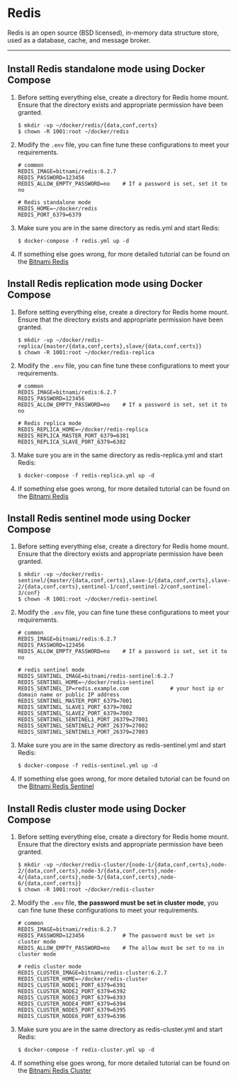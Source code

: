# Redis

Redis is an open source (BSD licensed), in-memory data structure store, used as a database, cache, and message broker.

---

## Install Redis standalone mode using Docker Compose

1. Before setting everything else, create a directory for Redis home mount. Ensure that the directory exists and
   appropriate permission have been granted.

   ```shell
   $ mkdir -vp ~/docker/redis/{data,conf,certs}
   $ chown -R 1001:root ~/docker/redis
   ``` 

2. Modify the `.env` file, you can fine tune these configurations to meet your requirements.

   ```properties
   # common
   REDIS_IMAGE=bitnami/redis:6.2.7
   REDIS_PASSWORD=123456
   REDIS_ALLOW_EMPTY_PASSWORD=no    # If a password is set, set it to no
   
   # Redis standalone mode
   REDIS_HOME=~/docker/redis
   REDIS_PORT_6379=6379
   ```

3. Make sure you are in the same directory as redis.yml and start Redis:

   ```shell
   $ docker-compose -f redis.yml up -d
   ```

4. If something else goes wrong, for more detailed tutorial can be found on
   the [Bitnami Redis](https://hub.docker.com/r/bitnami/redis)

## Install Redis replication mode using Docker Compose

1. Before setting everything else, create a directory for Redis home mount. Ensure that the directory exists and
   appropriate permission have been granted.

   ```shell
   $ mkdir -vp ~/docker/redis-replica/{master/{data,conf,certs},slave/{data,conf,certs}}
   $ chown -R 1001:root ~/docker/redis-replica
   ``` 

2. Modify the `.env` file, you can fine tune these configurations to meet your requirements.

   ```properties
   # common
   REDIS_IMAGE=bitnami/redis:6.2.7
   REDIS_PASSWORD=123456
   REDIS_ALLOW_EMPTY_PASSWORD=no    # If a password is set, set it to no
   
   # Redis replica mode
   REDIS_REPLICA_HOME=~/docker/redis-replica
   REDIS_REPLICA_MASTER_PORT_6379=6381
   REDIS_REPLICA_SLAVE_PORT_6379=6382
   ```

3. Make sure you are in the same directory as redis-replica.yml and start Redis:

   ```shell
   $ docker-compose -f redis-replica.yml up -d
   ```

4. If something else goes wrong, for more detailed tutorial can be found on
   the [Bitnami Redis](https://hub.docker.com/r/bitnami/redis)

## Install Redis sentinel mode using Docker Compose

1. Before setting everything else, create a directory for Redis home mount. Ensure that the directory exists and
   appropriate permission have been granted.

   ```shell
   $ mkdir -vp ~/docker/redis-sentinel/{master/{data,conf,certs},slave-1/{data,conf,certs},slave-2/{data,conf,certs},sentinel-1/conf,sentinel-2/conf,sentinel-3/conf}
   $ chown -R 1001:root ~/docker/redis-sentinel
   ``` 

2. Modify the `.env` file, you can fine tune these configurations to meet your requirements.

   ```properties
   # common
   REDIS_IMAGE=bitnami/redis:6.2.7
   REDIS_PASSWORD=123456
   REDIS_ALLOW_EMPTY_PASSWORD=no    # If a password is set, set it to no
   
   # redis sentinel mode
   REDIS_SENTINEL_IMAGE=bitnami/redis-sentinel:6.2.7
   REDIS_SENTINEL_HOME=~/docker/redis-sentinel
   REDIS_SENTINEL_IP=redis.example.com             # your host ip or domain name or public IP address
   REDIS_SENTINEL_MASTER_PORT_6379=7001
   REDIS_SENTINEL_SLAVE1_PORT_6379=7002
   REDIS_SENTINEL_SLAVE2_PORT_6379=7003
   REDIS_SENTINEL_SENTINEL1_PORT_26379=27001
   REDIS_SENTINEL_SENTINEL2_PORT_26379=27002
   REDIS_SENTINEL_SENTINEL3_PORT_26379=27003
   ```

3. Make sure you are in the same directory as redis-sentinel.yml and start Redis:

   ```shell
   $ docker-compose -f redis-sentinel.yml up -d
   ```

4. If something else goes wrong, for more detailed tutorial can be found on
   the [Bitnami Redis Sentinel](https://hub.docker.com/r/bitnami/redis-sentinel)

## Install Redis cluster mode using Docker Compose

1. Before setting everything else, create a directory for Redis home mount. Ensure that the directory exists and
   appropriate permission have been granted.

   ```shell
   $ mkdir -vp ~/docker/redis-cluster/{node-1/{data,conf,certs},node-2/{data,conf,certs},node-3/{data,conf,certs},node-4/{data,conf,certs},node-5/{data,conf,certs},node-6/{data,conf,certs}}
   $ chown -R 1001:root ~/docker/redis-cluster
   ``` 

2. Modify the `.env` file, **the password must be set in cluster mode**, you can fine tune these configurations to meet
   your requirements.

   ```properties
   # common
   REDIS_IMAGE=bitnami/redis:6.2.7
   REDIS_PASSWORD=123456            # The password must be set in cluster mode
   REDIS_ALLOW_EMPTY_PASSWORD=no    # The allow must be set to no in cluster mode
   
   # redis cluster mode
   REDIS_CLUSTER_IMAGE=bitnami/redis-cluster:6.2.7
   REDIS_CLUSTER_HOME=~/docker/redis-cluster
   REDIS_CLUSTER_NODE1_PORT_6379=6391
   REDIS_CLUSTER_NODE2_PORT_6379=6392
   REDIS_CLUSTER_NODE3_PORT_6379=6393
   REDIS_CLUSTER_NODE4_PORT_6379=6394
   REDIS_CLUSTER_NODE5_PORT_6379=6395
   REDIS_CLUSTER_NODE6_PORT_6379=6396
   ```

3. Make sure you are in the same directory as redis-cluster.yml and start Redis:

   ```shell
   $ docker-compose -f redis-cluster.yml up -d
   ```

4. If something else goes wrong, for more detailed tutorial can be found on
   the [Bitnami Redis Cluster](https://hub.docker.com/r/bitnami/redis-cluster)